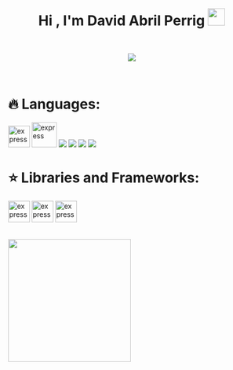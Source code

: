 <h1 align="center"><b>Hi , I'm David Abril Perrig </b><img src="https://media.giphy.com/media/hvRJCLFzcasrR4ia7z/giphy.gif" width="35"></h1>

<br/>

<p align="center">
  <a href="https://github.com/DenverCoder1/readme-typing-svg"><img src="https://readme-typing-svg.herokuapp.com?font=Time+New+Roman&color=cyan&size=25&center=true&vCenter=true&width=600&height=100&lines=Hey+y’all,+I+hope+you’re+doing+awesome;++;Self-taught+Front-End+Developer,;Computer+Engineering+Student,;Active+Learner/Researcher,;Love+to+learn+new+stuffs..<3"></a>
</p>

<br/>

<h1 align="left">🔥 Languages:</h1>
  <p align="left"> 
  <img src="https://img.icons8.com/color/452/c-programming.png" alt="express" width="44" height="44" target="_blank"/>
  <img src="https://encrypted-tbn0.gstatic.com/images?q=tbn:ANd9GcT2KysS-Fj-RgPNEg0XK_6GJINJS-mf8f6zSxcZID9U7xsVTZPkPVtAqfY5E3kd0nTJnb0&usqp=CAU" alt="express" width="51" height="51" />
  <img src="https://img.icons8.com/color/48/000000/css3.png"/>
  <img src="https://img.icons8.com/color/48/000000/html-5.png"/>
  <img src="https://img.icons8.com/color/48/000000/javascript.png"/>
  <img src="https://img.icons8.com/fluent/50/000000/mysql-logo.png"/>
</p>
<h1 align="left">⭐️ Libraries and Frameworks:</h1> 
<p>
  <img src="https://upload.wikimedia.org/wikipedia/commons/a/a7/React-icon.svg" alt="express" width="44" height="44"/>
  <img src="https://upload.wikimedia.org/wikipedia/commons/9/96/Sass_Logo_Color.svg" alt="express" width="44" height="44"/>
  <img src="https://upload.wikimedia.org/wikipedia/commons/8/81/LESS_Logo.svg" alt="express" width="44" height="44"/>
</p>
<br/>
  <img align="left" height="250" src="https://media.giphy.com/media/ao9DUiTKH60XS/giphy.gif"/>




<!-- Here are some ideas to get you started:

- 🔭 I’m currently working on ...
- 🌱 I’m currently learning ...
- 👯 I’m looking to collaborate on ...
- 🤔 I’m looking for help with ...
- 💬 Ask me about ...
- 📫 How to reach me: ...
- 😄 Pronouns: ...
- ⚡ Fun fact: ...
 -->
